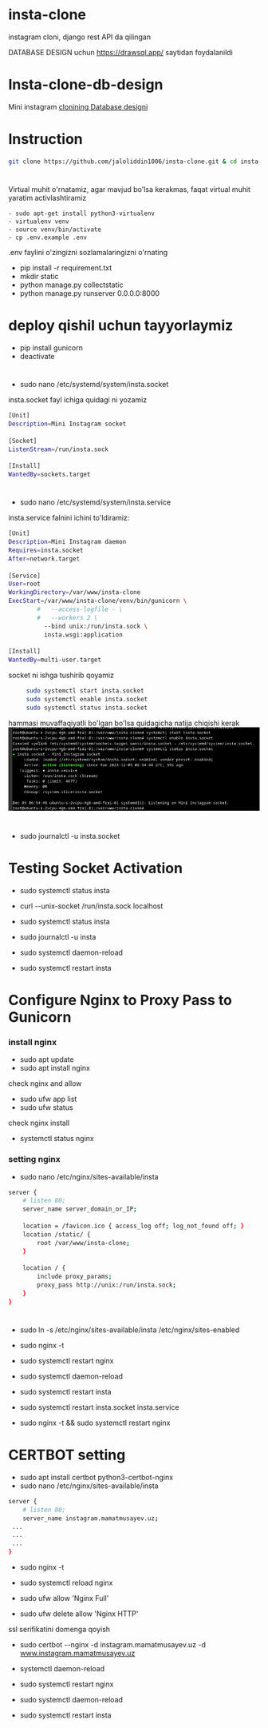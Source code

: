 # insta-clone
instagram cloni, django rest API da qilingan


DATABASE DESIGN uchun https://drawsql.app/ saytidan foydalanildi
# Insta-clone-db-design
Mini instagram [clonining Database designi](https://drawsql.app/teams/alpha-76/diagrams/insta-clone)





# Instruction

```sh 
git clone https://github.com/jaloliddin1006/insta-clone.git & cd insta-clone
```
#

 Virtual muhit o'rnatamiz, agar mavjud bo'lsa kerakmas, faqat virtual muhit yaratim activlashtiramiz

```
- sudo apt-get install python3-virtualenv
- virtualenv venv 
- source venv/bin/activate
- cp .env.example .env
```

.env faylini o'zingizni sozlamalaringizni o'rnating

- pip install -r requirement.txt
- mkdir static
- python manage.py collectstatic
- python manage.py runserver 0.0.0.0:8000




# deploy qishil uchun tayyorlaymiz
- pip install gunicorn
- deactivate

#
- sudo nano /etc/systemd/system/insta.socket 

insta.socket fayl ichiga quidagi ni yozamiz

```sh
[Unit]
Description=Mini Instagram socket

[Socket]
ListenStream=/run/insta.sock

[Install]
WantedBy=sockets.target
```

#
- sudo nano /etc/systemd/system/insta.service

insta.service falnini ichini to'ldiramiz:

```sh
[Unit]
Description=Mini Instagram daemon
Requires=insta.socket
After=network.target

[Service]
User=root
WorkingDirectory=/var/www/insta-clone
ExecStart=/var/www/insta-clone/venv/bin/gunicorn \
        #   --access-logfile - \
        #   --workers 2 \  
          --bind unix:/run/insta.sock \
          insta.wsgi:application

[Install]
WantedBy=multi-user.target
```
socket ni ishga tushirib qoyamiz
```sh
     sudo systemctl start insta.socket
     sudo systemctl enable insta.socket
     sudo systemctl status insta.socket
```

hammasi muvaffaqiyatli bo'lgan bo'lsa quidagicha natija chiqishi kerak
![Alt text](readme/image.png)

#

- sudo journalctl -u insta.socket

#

# Testing Socket Activation
- sudo systemctl status insta
- curl --unix-socket /run/insta.sock localhost
- sudo systemctl status insta
- sudo journalctl -u insta

- sudo systemctl daemon-reload
- sudo systemctl restart insta




# Configure Nginx to Proxy Pass to Gunicorn
### install nginx
- sudo apt update
- sudo apt install nginx

check nginx and allow
- sudo ufw app list
- sudo ufw status

check nginx install
- systemctl status nginx

### setting nginx
- sudo nano /etc/nginx/sites-available/insta

```sh
server {
    # listen 80;
    server_name server_domain_or_IP;

    location = /favicon.ico { access_log off; log_not_found off; }
    location /static/ {
        root /var/www/insta-clone;
    }

    location / {
        include proxy_params;
        proxy_pass http://unix:/run/insta.sock;
    }
}
```
#

- sudo ln -s /etc/nginx/sites-available/insta /etc/nginx/sites-enabled
- sudo nginx -t
- sudo systemctl restart nginx
- sudo systemctl daemon-reload
- sudo systemctl restart insta
- sudo systemctl restart insta.socket insta.service

- sudo nginx -t && sudo systemctl restart nginx


# CERTBOT setting

- sudo apt install certbot python3-certbot-nginx
- sudo nano /etc/nginx/sites-available/insta

```sh
server {
    # listen 80;
    server_name instagram.mamatmusayev.uz;
 ...
 ...
 ...
}
```
- sudo nginx -t
- sudo systemctl reload nginx

- sudo ufw allow 'Nginx Full'
- sudo ufw delete allow 'Nginx HTTP'

ssl serifikatini domenga qoyish

- sudo certbot --nginx -d instagram.mamatmusayev.uz -d www.instagram.mamatmusayev.uz

- systemctl daemon-reload

- sudo systemctl restart nginx
- sudo systemctl daemon-reload
- sudo systemctl restart insta